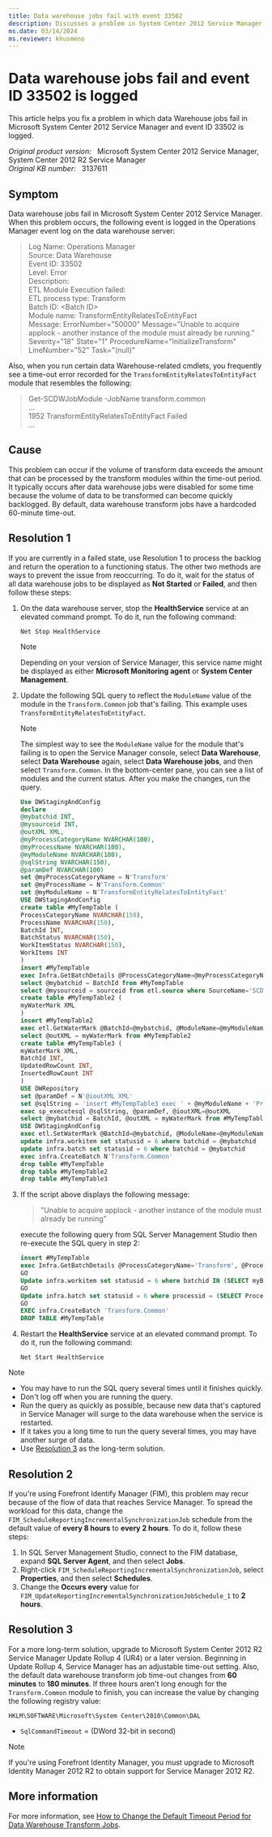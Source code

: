 ```yaml
---
title: Data warehouse jobs fail with event 33502
description: Discusses a problem in System Center 2012 Service Manager in which data warehouse jobs fail and event ID 33502 is logged.
ms.date: 03/14/2024
ms.reviewer: khusmeno
---
```

# Data warehouse jobs fail and event ID 33502 is logged

This article helps you fix a problem in which data Warehouse jobs fail in Microsoft System Center 2012 Service Manager and event ID 33502 is logged.

_Original product version:_ &nbsp; Microsoft System Center 2012 Service Manager, System Center 2012 R2 Service Manager  
_Original KB number:_ &nbsp; 3137611

## Symptom

Data warehouse jobs fail in Microsoft System Center 2012 Service Manager. When this problem occurs, the following event is logged in the Operations Manager event log on the data warehouse server:

> Log Name: Operations Manager  
> Source: Data Warehouse  
> Event ID: 33502  
> Level: Error  
> Description:  
> ETL Module Execution failed:  
> ETL process type: Transform  
> Batch ID: \<Batch ID>  
> Module name: TransformEntityRelatesToEntityFact  
> Message: ErrorNumber="50000" Message="Unable to acquire applock - another instance of the module must already be running." Severity="18" State="1" ProcedureName="InitializeTransform" LineNumber="52" Task="(null)"

Also, when you run certain data Warehouse-related cmdlets, you frequently see a time-out error recorded for the `TransformEntityRelatesToEntityFact` module that resembles the following:

> Get-SCDWJobModule -JobName transform.common  
> ...  
> 1952 TransformEntityRelatesToEntityFact Failed  
>...

## Cause

This problem can occur if the volume of transform data exceeds the amount that can be processed by the transform modules within the time-out period. It typically occurs after data warehouse jobs were disabled for some time because the volume of data to be transformed can become quickly backlogged. By default, data warehouse transform jobs have a hardcoded 60-minute time-out.

## Resolution 1

If you are currently in a failed state, use Resolution 1 to process the backlog and return the operation to a functioning status. The other two methods are ways to prevent the issue from reoccurring. To do it, wait for the status of all data warehouse jobs to be displayed as **Not Started** or **Failed**, and then follow these steps:

1. On the data warehouse server, stop the **HealthService** service at an elevated command prompt. To do it, run the following command:  

    ```console
    Net Stop HealthService
    ```

    > [!NOTE]
    > Depending on your version of Service Manager, this service name might be displayed as either **Microsoft Monitoring agent** or **System Center Management**.

2. Update the following SQL query to reflect the `ModuleName` value of the module in the `Transform.Common` job that's failing. This example uses `TransformEntityRelatesToEntityFact`.

    > [!NOTE]
    > The simplest way to see the `ModuleName` value for the module that's failing is to open the Service Manager console, select **Data Warehouse**, select **Data Warehouse** again, select **Data Warehouse jobs**, and then select `Transform.Common`. In the bottom-center pane, you can see a list of modules and the current status. After you make the changes, run the query.

    ```sql
    Use DWStagingAndConfig  
    declare  
    @mybatchid INT,  
    @mysourceid INT,  
    @outXML XML,  
    @myProcessCategoryName NVARCHAR(100),  
    @myProcessName NVARCHAR(100),  
    @myModuleName NVARCHAR(100),  
    @sqlString NVARCHAR(150),  
    @paramDef NVARCHAR(100)  
    set @myProcessCategoryName = N'Transform'  
    set @myProcessName = N'Transform.Common'  
    set @myModuleName = N'TransformEntityRelatesToEntityFact'  
    USE DWStagingAndConfig  
    create table #MyTempTable (  
    ProcessCategoryName NVARCHAR(150),  
    ProcessName NVARCHAR(150),  
    BatchId INT,  
    BatchStatus NVARCHAR(150),  
    WorkItemStatus NVARCHAR(150),  
    WorkItems INT  
    )  
    insert #MyTempTable  
    exec Infra.GetBatchDetails @ProcessCategoryName=@myProcessCategoryName, @ProcessName=@myProcessName  
    select @mybatchid = BatchId from #MyTempTable  
    select @mysourceid = sourceid from etl.source where SourceName='SCDW'  
    create table #MyTempTable2 (  
    myWaterMark XML  
    )  
    insert #MyTempTable2  
    exec etl.GetWaterMark @BatchId=@mybatchid, @ModuleName=@myModuleName, @ProcessName=@myProcessCategoryName, @SourceId=@mysourceid  
    select @outXML = myWaterMark from #MyTempTable2  
    create table #MyTempTable3 (  
    myWaterMark XML,  
    BatchId INT,  
    UpdatedRowCount INT,  
    InsertedRowCount INT  
    )  
    USE DWRepository  
    set @paramDef = N'@ioutXML XML'  
    set @sqlString = 'insert #MyTempTable3 exec ' + @myModuleName + 'Proc @WaterMark=@ioutXML'  
    exec sp_executesql @sqlString, @paramDef, @ioutXML=@outXML  
    select @mybatchid = BatchId, @outXML = myWaterMark from #MyTempTable3  
    USE DWStagingAndConfig  
    exec etl.SetWaterMark @BatchId=@mybatchid, @ModuleName=@myModuleName, @ProcessName=@myProcessCategoryName, @SourceId=@mysourceid, @WaterMark=@outXML  
    update infra.workitem set statusid = 6 where batchid = @mybatchid
    update infra.batch set statusid = 6 where batchid = @mybatchid
    exec infra.CreateBatch N'Transform.Common'
    drop table #MyTempTable  
    drop table #MyTempTable2  
    drop table #MyTempTable3
    ```

3. If the script above displays the following message:

    > "Unable to acquire applock - another instance of the module must already be running"

    execute the following query from SQL Server Management Studio then re-execute the SQL query in step 2:

    ```sql
    insert #MyTempTable
    exec Infra.GetBatchDetails @ProcessCategoryName='Transform', @ProcessName='Transform.Common'
    GO
    Update infra.workitem set statusid = 6 where batchid IN (SELECT myBatchID FROM #MyTempTable)
    GO
    Update infra.batch set statusid = 6 where processid = (SELECT ProcessId from infra.process where processname = 'Transform.Common')
    GO
    EXEC infra.CreateBatch 'Transform.Common'
    DROP TABLE #MyTempTable
    ```

4. Restart the **HealthService** service at an elevated command prompt. To do it, run the following command:  

    ```console
    Net Start HealthService
    ```

> [!NOTE]
>
> - You may have to run the SQL query several times until it finishes quickly.
> - Don't log off when you are running the query.
> - Run the query as quickly as possible, because new data that's captured in Service Manager will surge to the data warehouse when the service is restarted.  
> - If it takes you a long time to run the query several times, you may have another surge of data.
> - Use [Resolution 3](#resolution-3) as the long-term solution.

## Resolution 2

If you're using Forefront Identify Manager (FIM), this problem may recur because of the flow of data that reaches Service Manager. To spread the workload for this data, change the `FIM_ScheduleReportingIncrementalSynchronizationJob` schedule from the default value of **every 8 hours** to **every 2 hours**. To do it, follow these steps:

1. In SQL Server Management Studio, connect to the FIM database, expand **SQL Server Agent**, and then select **Jobs**.
2. Right-click `FIM_ScheduleReportingIncrementalSynchronizationJob`, select **Properties**, and then select **Schedules**.
3. Change the **Occurs every** value for `FIM_UpdateReportingIncrementalSynchronizationJobSchedule_1` to **2 hours**.

## Resolution 3

For a more long-term solution, upgrade to Microsoft System Center 2012 R2 Service Manager Update Rollup 4 (UR4) or a later version. Beginning in Update Rollup 4, Service Manager has an adjustable time-out setting. Also, the default data warehouse transform job time-out changes from **60 minutes** to **180 minutes**. If three hours aren't long enough for the `Transform.Common` module to finish, you can increase the value by changing the following registry value:

`HKLM\SOFTWARE\Microsoft\System Center\2010\Common\DAL`  

- `SqlCommandTimeout` = (DWord 32-bit in second)

> [!NOTE]
> If you're using Forefront Identity Manager, you must upgrade to Microsoft Identity Manager 2012 R2 to obtain support for Service Manager 2012 R2.

## More information

For more information, see [How to Change the Default Timeout Period for Data Warehouse Transform Jobs](/previous-versions/dn841367(v=technet.10)).
